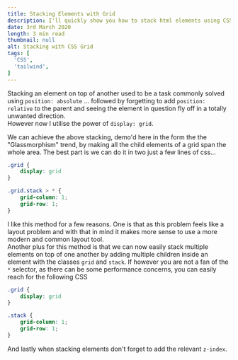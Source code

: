 ```yaml
---
title: Stacking Elements with Grid
description: I'll quickly show you how to stack html elements using CSS Grid.
date: 3rd March 2020
length: 3 min read
thumbnail: null
alt: Stacking with CSS Grid
tags: [
  'CSS',
  'tailwind',
]
---
```


Stacking an element on top of another used to be a task commonly solved using  `position: absolute` ... followed by forgetting to add `position: relative` to the parent and seeing the element in question fly off in a totally unwanted direction.
<br>
However now I utilise the power of `display: grid`.

<div class=" m-auto h-96">
  <div class="h-full p-12 bg-gradient-to-r from-purple-400 via-pink-500 to-red-500 rounded grid stack">
    <div class="grid stack transform -translate-x-4 mb-6">
      <div class="glass z-10"></div>
      <div class="glass z-20 transform translate-x-8 translate-y-6"></div>
    </div>
  </div>
</div>

We can achieve the above stacking, demo'd here in the form the the "Glassmorphism" trend, by making all the child elements of a grid span the whole area. The best part is we can do it in two just a few lines of css...

```css
.grid {
	display: grid
}

.grid.stack > * {
    grid-column: 1;
    grid-row: 1;
}
```

I like this method for a few reasons. One is that as this problem feels like a layout problem and with that in mind it makes more sense to use a more modern and common layout tool.
<br>
Another plus for this method is that we can now easily stack multiple elements on top of one another by adding multiple children inside an element with the classes `grid`  and `stack`. If however you are not a fan of the `*` selector, as there can be some performance concerns, you can easily reach for the following CSS

```css
.grid {
	display: grid
}

.stack {
    grid-column: 1;
    grid-row: 1;
}
```

And lastly when stacking elements don't forget to add the relevant `z-index`.


